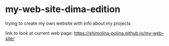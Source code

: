 # my-web-site-dima-edition

trying to create my own website with info about my projects

link to look at current web page: https://shimolina-polina.github.io/my-web-site/
